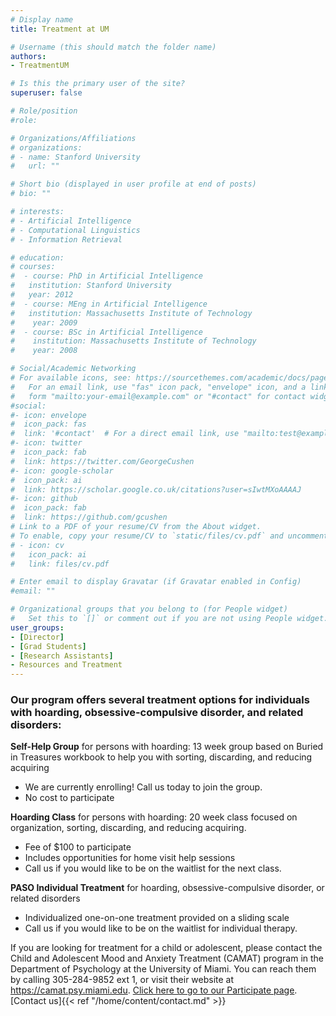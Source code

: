```yaml
---
# Display name
title: Treatment at UM

# Username (this should match the folder name)
authors:
- TreatmentUM

# Is this the primary user of the site?
superuser: false

# Role/position
#role: 

# Organizations/Affiliations
# organizations:
# - name: Stanford University
#   url: ""

# Short bio (displayed in user profile at end of posts)
# bio: ""

# interests:
# - Artificial Intelligence
# - Computational Linguistics
# - Information Retrieval

# education:
# courses:
#  - course: PhD in Artificial Intelligence
#   institution: Stanford University
#   year: 2012
#  - course: MEng in Artificial Intelligence
#   institution: Massachusetts Institute of Technology
#    year: 2009
#  - course: BSc in Artificial Intelligence
#    institution: Massachusetts Institute of Technology
#    year: 2008

# Social/Academic Networking
# For available icons, see: https://sourcethemes.com/academic/docs/page-builder/#icons
#   For an email link, use "fas" icon pack, "envelope" icon, and a link in the
#   form "mailto:your-email@example.com" or "#contact" for contact widget.
#social:
#- icon: envelope
#  icon_pack: fas
#  link: '#contact'  # For a direct email link, use "mailto:test@example.org".
#- icon: twitter
#  icon_pack: fab
#  link: https://twitter.com/GeorgeCushen
#- icon: google-scholar
#  icon_pack: ai
#  link: https://scholar.google.co.uk/citations?user=sIwtMXoAAAAJ
#- icon: github
#  icon_pack: fab
#  link: https://github.com/gcushen
# Link to a PDF of your resume/CV from the About widget.
# To enable, copy your resume/CV to `static/files/cv.pdf` and uncomment the lines below.
# - icon: cv
#   icon_pack: ai
#   link: files/cv.pdf

# Enter email to display Gravatar (if Gravatar enabled in Config)
#email: ""

# Organizational groups that you belong to (for People widget)
#   Set this to `[]` or comment out if you are not using People widget.
user_groups:
- [Director]
- [Grad Students]
- [Research Assistants]
- Resources and Treatment
---
```


### Our program offers several treatment options for individuals with hoarding, obsessive-compulsive disorder, and related disorders:

**Self-Help Group** for persons with hoarding: 13 week group based on Buried in Treasures workbook to help you with sorting, discarding, and reducing acquiring

* We are currently enrolling! Call us today to join the group.
* No cost to participate


**Hoarding Class** for persons with hoarding: 20 week class focused on organization, sorting, discarding, and reducing acquiring.

* Fee of $100 to participate
* Includes opportunities for home visit help sessions
* Call us if you would like to be on the waitlist for the next class.


**PASO Individual Treatment** for hoarding, obsessive-compulsive disorder, or related disorders

* Individualized one-on-one treatment provided on a sliding scale
* Call us if you would like to be on the waitlist for individual therapy.


If you are looking for treatment for a child or adolescent, please contact the Child and Adolescent Mood and Anxiety Treatment (CAMAT) program in the Department of Psychology at the University of Miami.  You can reach them by calling 305-284-9852 ext 1, or visit their website at https://camat.psy.miami.edu. [Click here to go to our Participate page](https://paso.psy.miami.edu/participate/index.html).   [Contact us]{{< ref "/home/content/contact.md" >}}

